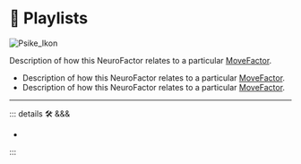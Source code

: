 # 💜 <psike>Playlists</psike>

![Psike_Ikon](/Psike/Psike_Ikon.png)

 Description of how this <psike>NeuroFactor </psike>relates to a particular [<move>MoveFactor</move>](/encyclopedia/Move/MoveOverview).

- Description of how this <psike>NeuroFactor </psike>relates to a particular [<move>MoveFactor</move>](/encyclopedia/Move/MoveOverview).
- Description of how this <psike>NeuroFactor </psike>relates to a particular [<move>MoveFactor</move>](/encyclopedia/Move/MoveOverview).

---

<!-- =================================================== -->
<!-- =================================================== -->
<!-- =================================================== -->
<!-- =================================================== -->
<!-- =================================================== -->
::: details 🛠 <dev>&&&</dev>

-

:::
